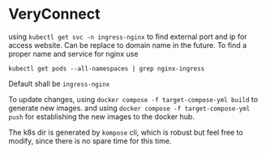 # VeryConnect

using ```kubectl get svc -n ingress-nginx``` 
to find external port and ip for access website. 
Can be replace to domain name in the future.
To find a proper name and service for nginx use

```kubectl get pods --all-namespaces | grep nginx-ingress```

Default shall be ```ingress-nginx```

To update changes, using ```docker compose -f target-compose-yml build``` to generate new images.
and using ```docker compose -f target-compose-yml push```
for establishing the new images to the docker hub.

The k8s dir is generated by ```kompose``` cli, which is robust but feel free to modify, since there is no spare time for this time.

